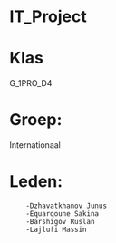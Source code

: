 # IT_Project
# Klas
G_1PRO_D4

# Groep:
Internationaal

# Leden:
        -Dzhavatkhanov Junus
        -Equarqoune Sakina 
        -Barshigov Ruslan
        -Lajlufi Massin